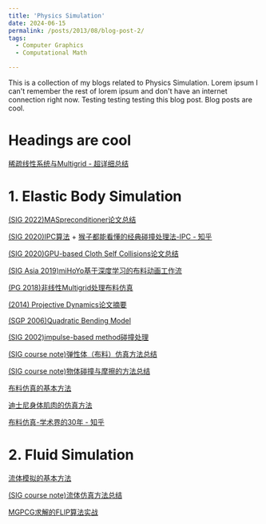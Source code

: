 ```yaml
---
title: 'Physics Simulation'
date: 2024-06-15
permalink: /posts/2013/08/blog-post-2/
tags:
  - Computer Graphics
  - Computational Math

---
```


This is a collection of my blogs related to Physics Simulation. Lorem ipsum I can't remember the rest of lorem ipsum and don't have an internet connection right now. Testing testing testing this blog post. Blog posts are cool.

Headings are cool
======

[稀疏线性系统与Multigrid - 超详细总结](https://www.cnblogs.com/Heskey0/p/16535396.html)

# 1. Elastic Body Simulation

[(SIG 2022)MASpreconditioner论文总结](https://www.cnblogs.com/Heskey0/p/16506799.html)

[(SIG 2020)IPC算法](https://www.cnblogs.com/Heskey0/p/16573358.html) + [猴子都能看懂的经典碰撞处理法-IPC - 知乎](https://zhuanlan.zhihu.com/p/563608116)

[(SIG 2020)GPU-based Cloth Self Collisions论文总结](https://www.cnblogs.com/Heskey0/p/16562101.html)

[(SIG Asia 2019)miHoYo基于深度学习的布料动画工作流](https://www.cnblogs.com/Heskey0/p/16572090.html)

[(PG 2018)非线性Multigrid处理布料仿真](https://www.cnblogs.com/Heskey0/p/16551170.html)

[(2014) Projective Dynamics论文摘要](https://www.cnblogs.com/Heskey0/p/16589495.html)

[(SGP 2006)Quadratic Bending Model](https://www.cnblogs.com/Heskey0/p/16579415.html)

[(SIG 2002)impulse-based method碰撞处理](https://www.cnblogs.com/Heskey0/p/16545014.html)

[(SIG course note)弹性体（布料）仿真方法总结](https://www.cnblogs.com/Heskey0/p/16599502.html)

[(SIG course note)物体碰撞与摩擦的方法总结](https://www.cnblogs.com/Heskey0/p/16629712.html)

[布料仿真的基本方法](https://www.cnblogs.com/Heskey0/p/16544633.html)

[迪士尼身体肌肉的仿真方法](https://www.cnblogs.com/Heskey0/p/16309172.html)

[布料仿真-学术界的30年 - 知乎](https://zhuanlan.zhihu.com/p/560239986)

# 2. Fluid Simulation

[流体模拟的基本方法](https://www.cnblogs.com/Heskey0/p/16182848.html)

[(SIG course note)流体仿真方法总结](https://www.cnblogs.com/Heskey0/p/16615961.html)

[MGPCG求解的FLIP算法实战](https://zhuanlan.zhihu.com/p/567598864)

